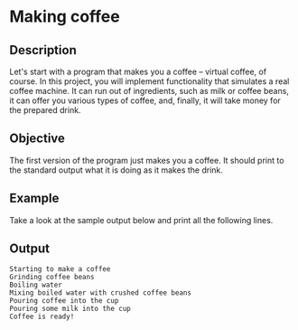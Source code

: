 # Making coffee

## Description

Let's start with a program that makes you a coffee – virtual coffee, of course. In this project, you will implement functionality that simulates a real coffee machine. It can run out of ingredients, such as milk or coffee beans, it can offer you various types of coffee, and, finally, it will take money for the prepared drink.

## Objective

The first version of the program just makes you a coffee. It should print to the standard output what it is doing as it makes the drink.

## Example

Take a look at the sample output below and print all the following lines.


## Output

```
Starting to make a coffee  
Grinding coffee beans  
Boiling water  
Mixing boiled water with crushed coffee beans  
Pouring coffee into the cup  
Pouring some milk into the cup  
Coffee is ready!  
```